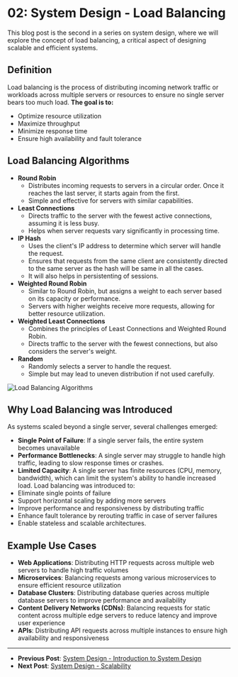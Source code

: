 # 02: System Design - Load Balancing
This blog post is the second in a series on system design, where we will explore the concept of load balancing, a critical aspect of designing scalable and efficient systems.

## Definition
Load balancing is the process of distributing incoming network traffic or workloads across multiple servers or resources to ensure no single server bears too much load. 
**The goal is to:**
- Optimize resource utilization
- Maximize throughput
- Minimize response time
- Ensure high availability and fault tolerance

## Load Balancing Algorithms
- **Round Robin**
    - Distributes incoming requests to servers in a circular order. Once it reaches the last server, it starts again from the first.
    - Simple and effective for servers with similar capabilities.
- **Least Connections**
    - Directs traffic to the server with the fewest active connections, assuming it is less busy.
    - Helps when server requests vary significantly in processing time.
- **IP Hash**
    - Uses the client's IP address to determine which server will handle the request.
    - Ensures that requests from the same client are consistently directed to the same server as the hash will be same in all the cases.
    - It will also helps in persistenting of sessions.
- **Weighted Round Robin**
    - Similar to Round Robin, but assigns a weight to each server based on its capacity or performance.
    - Servers with higher weights receive more requests, allowing for better resource utilization.
- **Weighted Least Connections**
    - Combines the principles of Least Connections and Weighted Round Robin.
    - Directs traffic to the server with the fewest connections, but also considers the server's weight.
- **Random**
    - Randomly selects a server to handle the request.
    - Simple but may lead to uneven distribution if not used carefully.

![Load Balancing Algorithms](/blog_assets/load_balancer.png)

## Why Load Balancing was Introduced
As systems scaled beyond a single server, several challenges emerged:
- **Single Point of Failure**: If a single server fails, the entire system becomes unavailable
- **Performance Bottlenecks**: A single server may struggle to handle high traffic, leading to slow response times or crashes.
- **Limited Capacity**: A single server has finite resources (CPU, memory, bandwidth), which can limit the system's ability to handle increased load.
Load balancing was introduced to:
- Eliminate single points of failure
- Support horizontal scaling by adding more servers
- Improve performance and responsiveness by distributing traffic
- Enhance fault tolerance by rerouting traffic in case of server failures
- Enable stateless and scalable architectures.

## Example Use Cases
- **Web Applications**: Distributing HTTP requests across multiple web servers to handle high traffic volumes
- **Microservices**: Balancing requests among various microservices to ensure efficient resource utilization
- **Database Clusters**: Distributing database queries across multiple database servers to improve performance and availability
- **Content Delivery Networks (CDNs)**: Balancing requests for static content across multiple edge servers to reduce latency and improve user experience
- **APIs**: Distributing API requests across multiple instances to ensure high availability and responsiveness


---
- **Previous Post**: [System Design - Introduction to System Design](/blog/system-design-01)
- **Next Post**: [System Design - Scalability](/blog/system-design-03)